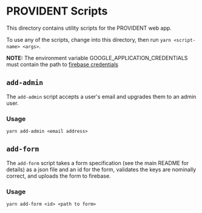 # PROVIDENT Scripts

This directory contains utility scripts for the PROVIDENT web app.

To use any of the scripts, change into this directory, then run `yarn <script-name> <args>`.

**NOTE:** The environment variable GOOGLE_APPLICATION_CREDENTIALS must contain the path to [firebase credentials](https://firebase.google.com/docs/admin/setup#initialize-sdk)

## `add-admin`

The `add-admin` script accepts a user's email and upgrades them to an admin user.

### Usage
```
yarn add-admin <email address>
```

## `add-form`

The `add-form` script takes a form specification (see the main README for details) as a json file and an id for the form, validates the keys are nominally correct, and uploads the form to firebase.

### Usage
```
yarn add-form <id> <path to form>
```
